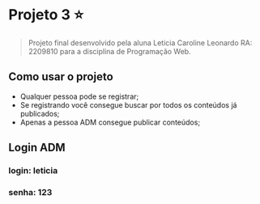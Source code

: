 # Projeto 3 ⭐

> Projeto final desenvolvido pela aluna Leticia Caroline Leonardo RA: 2209810 para a disciplina de Programação Web.

## Como usar o projeto

- Qualquer pessoa pode se registrar;
- Se registrando você consegue buscar por todos os conteúdos já publicados;
- Apenas a pessoa ADM consegue publicar conteúdos;

## Login ADM

### login: leticia

### senha: 123
